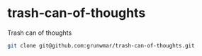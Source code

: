 # trash-can-of-thoughts
Trash can of thoughts

```sh
git clone git@github.com:grunwmar/trash-can-of-thoughts.git
```
